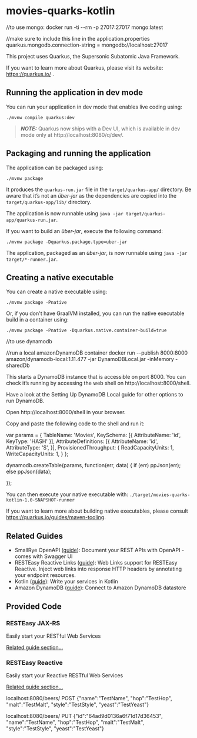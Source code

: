 # movies-quarks-kotlin




//to use mongo:
docker run -ti --rm -p 27017:27017 mongo:latest

//make sure to include this line in the application.properties
quarkus.mongodb.connection-string = mongodb://localhost:27017












This project uses Quarkus, the Supersonic Subatomic Java Framework.

If you want to learn more about Quarkus, please visit its website: https://quarkus.io/ .

## Running the application in dev mode

You can run your application in dev mode that enables live coding using:

```shell script
./mvnw compile quarkus:dev
```

> **_NOTE:_**  Quarkus now ships with a Dev UI, which is available in dev mode only at http://localhost:8080/q/dev/.

## Packaging and running the application

The application can be packaged using:

```shell script
./mvnw package
```

It produces the `quarkus-run.jar` file in the `target/quarkus-app/` directory.
Be aware that it’s not an _über-jar_ as the dependencies are copied into the `target/quarkus-app/lib/` directory.

The application is now runnable using `java -jar target/quarkus-app/quarkus-run.jar`.

If you want to build an _über-jar_, execute the following command:

```shell script
./mvnw package -Dquarkus.package.type=uber-jar
```

The application, packaged as an _über-jar_, is now runnable using `java -jar target/*-runner.jar`.

## Creating a native executable

You can create a native executable using:

```shell script
./mvnw package -Pnative
```

Or, if you don't have GraalVM installed, you can run the native executable build in a container using:

```shell script
./mvnw package -Pnative -Dquarkus.native.container-build=true
```




//to use dynamodb

//run a local amazonDynamoDB container
docker run --publish 8000:8000 amazon/dynamodb-local:1.11.477 -jar DynamoDBLocal.jar -inMemory -sharedDb

This starts a DynamoDB instance that is accessible on port 8000. You can check it’s running by accessing the web shell on http://localhost:8000/shell.

Have a look at the Setting Up DynamoDB Local guide for other options to run DynamoDB.

Open http://localhost:8000/shell in your browser.

Copy and paste the following code to the shell and run it:


var params = {
TableName: 'Movies',
KeySchema: [{ AttributeName: 'id', KeyType: 'HASH' }],
AttributeDefinitions: [{  AttributeName: 'id', AttributeType: 'S', }],
ProvisionedThroughput: { ReadCapacityUnits: 1, WriteCapacityUnits: 1, }
};

dynamodb.createTable(params, function(err, data) {
if (err) ppJson(err);
else ppJson(data);

});














You can then execute your native executable with: `./target/movies-quarks-kotlin-1.0-SNAPSHOT-runner`

If you want to learn more about building native executables, please consult https://quarkus.io/guides/maven-tooling.

## Related Guides

- SmallRye OpenAPI ([guide](https://quarkus.io/guides/openapi-swaggerui)): Document your REST APIs with OpenAPI - comes
  with Swagger UI
- RESTEasy Reactive Links ([guide](https://quarkus.io/guides/resteasy-reactive#web-links-support)): Web Links support
  for RESTEasy Reactive. Inject web links into response HTTP headers by annotating your endpoint resources.
- Kotlin ([guide](https://quarkus.io/guides/kotlin)): Write your services in Kotlin
- Amazon
  DynamoDB ([guide](https://quarkiverse.github.io/quarkiverse-docs/quarkus-amazon-services/dev/amazon-dynamodb.html)):
  Connect to Amazon DynamoDB datastore

## Provided Code

### RESTEasy JAX-RS

Easily start your RESTful Web Services

[Related guide section...](https://quarkus.io/guides/getting-started#the-jax-rs-resources)

### RESTEasy Reactive

Easily start your Reactive RESTful Web Services

[Related guide section...](https://quarkus.io/guides/getting-started-reactive#reactive-jax-rs-resources)



localhost:8080/beers/
POST
{"name":"TestName", "hop":"TestHop", "malt":"TestMalt", "style":"TestStyle",
"yeast":"TestYeast"}

localhost:8080/beers/
PUT
{"id":"64ad9d0136a6f71d17d36453", "name":"TestName", "hop":"TestHop", "malt":"TestMalt", "style":"TestStyle",
"yeast":"TestYeast"}
